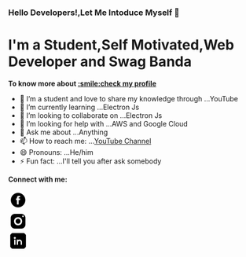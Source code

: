 ### Hello Developers!,Let Me Intoduce Myself 👋

<h1>I'm a Student,Self Motivated,Web Developer and Swag Banda</h1> 
<p><b>To know more about <a href='https://nikhilmadheshya.github.io/deploy-profile/#/'>:smile:check my profile</a></b></p>

- 🔭 I’m a student and love to share my knowledge through ...YouTube
- 🌱 I’m currently learning ...Electron Js
- 👯 I’m looking to collaborate on ...Electron Js
- 🤔 I’m looking for help with ...AWS and Google Cloud
- 💬 Ask me about ...Anything
- 📫 How to reach me: ...[YouTube Channel](https://www.youtube.com/channel/UCfFvyabq1XPMd6w-5YSA57Q)
- 😄 Pronouns: ...He/him
- ⚡ Fun fact: ...I'll tell you after ask somebody

<p><b>Connect with me:</b></p>

<img src='/images/fb.png' height='40px' width='40px'  style='border-radius:50%; objet-fit:cover; '/>

<img src='/images/insta.png' height='40px' width='40px' style='border-radius:50%; objet-fit:cover; display:block;' />

<img src='/images/linkedIn.png' height='40px' width='40px' style='border-radius:50%; objet-fit:cover;' />   






